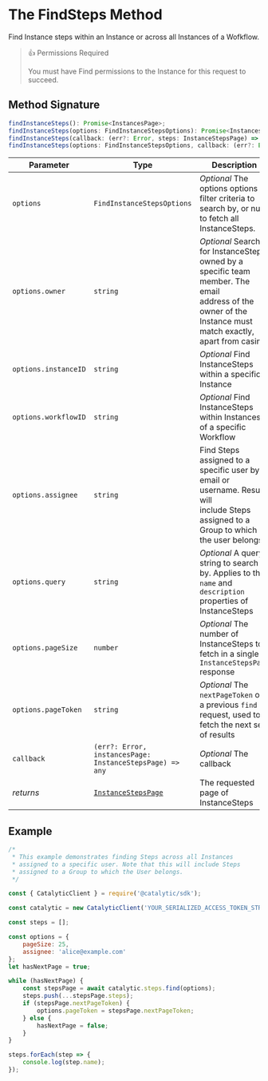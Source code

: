 # The FindSteps Method

Find Instance steps within an Instance or across all Instances of a Wofkflow.

> 👍 Permissions Required
>
> You must have Find permissions to the Instance for this request to succeed.

## Method Signature

```typescript
findInstanceSteps(): Promise<InstancesPage>;
findInstanceSteps(options: FindInstanceStepsOptions): Promise<InstancesPage>;
findInstanceSteps(callback: (err?: Error, steps: InstanceStepsPage) => any): void;
findInstanceSteps(options: FindInstanceStepsOptions, callback: (err?: Error, steps: InstanceStepsPage) => any): void;
```

| Parameter            | Type                                                         | Description                                                                                                                                                    | Default |
| -------------------- | ------------------------------------------------------------ | -------------------------------------------------------------------------------------------------------------------------------------------------------------- | ------- |
| `options`            | `FindInstanceStepsOptions`                                   | _Optional_ The options options filter criteria to search by, or null to fetch all InstanceSteps.                                                               |         |
| `options.owner`      | `string`                                                     | _Optional_ Search for InstanceSteps owned by a specific team member. The email <br>address of the owner of the Instance must match exactly, apart from casing. |         |
| `options.instanceID` | `string`                                                     | _Optional_ Find InstanceSteps within a specific Instance                                                                                                       |         |
| `options.workflowID` | `string`                                                     | _Optional_ Find InstanceSteps within Instances of a specific Workflow                                                                                          |         |
| `options.assignee`   | `string`                                                     | Find Steps assigned to a specific user by email or username. Results will <br>include Steps assigned to a Group to which the user belongs.                     |
| `options.query`      | `string`                                                     | _Optional_ A query string to search by. Applies to the `name` and `description`<br>properties of InstanceSteps                                                 |         |
| `options.pageSize`   | `number`                                                     | _Optional_ The number of InstanceSteps to fetch in a single `InstanceStepsPage` response                                                                       | `25`    |
| `options.pageToken`  | `string`                                                     | _Optional_ The `nextPageToken` of a previous `find` request, used to fetch the next set of results                                                             |         |
| `callback`           | `(err?: Error, instancesPage: InstanceStepsPage) => any`     | _Optional_ The callback                                                                                                                                        |         |
| _returns_            | [`InstanceStepsPage`](doc:the-instancestepspage-entity-node) | The requested page of InstanceSteps                                                                                                                            |         |

## Example

```js
/*
 * This example demonstrates finding Steps across all Instances
 * assigned to a specific user. Note that this will include Steps
 * assigned to a Group to which the User belongs.
 */

const { CatalyticClient } = require('@catalytic/sdk');

const catalytic = new CatalyticClient('YOUR_SERIALIZED_ACCESS_TOKEN_STRING');

const steps = [];

const options = {
    pageSize: 25,
    assignee: 'alice@example.com'
};
let hasNextPage = true;

while (hasNextPage) {
    const stepsPage = await catalytic.steps.find(options);
    steps.push(...stepsPage.steps);
    if (stepsPage.nextPageToken) {
        options.pageToken = stepsPage.nextPageToken;
    } else {
        hasNextPage = false;
    }
}

steps.forEach(step => {
    console.log(step.name);
});
```
